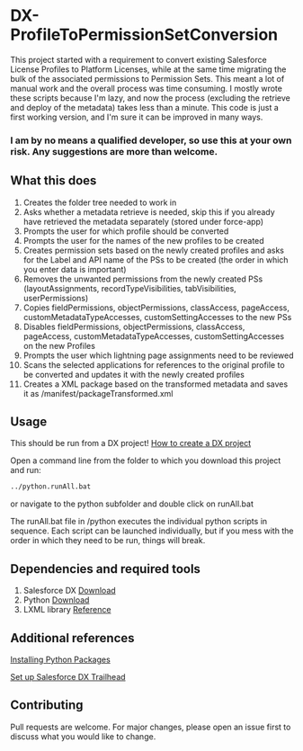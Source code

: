 # DX-ProfileToPermissionSetConversion

This project started with a requirement to convert existing Salesforce License Profiles to Platform Licenses, while at the same time migrating the bulk of the associated permissions to Permission Sets. This meant a lot of manual work and the overall process was time consuming. I mostly wrote these scripts because I'm lazy, and now the process (excluding the retrieve and deploy of the metadata) takes less than a minute.
This code is just a first working version, and I'm sure it can be improved in many ways. 

### I am by no means a qualified developer, so use this at your own risk. Any suggestions are more than welcome.


## What this does

1.	Creates the folder tree needed to work in
2.	Asks whether a metadata retrieve is needed, skip this if you already have retrieved the metadata separately (stored under force-app)
3.	Prompts the user for which profile should be converted
4.	Prompts the user for the names of the new profiles to be created
5.	Creates permission sets based on the newly created profiles and asks for the Label and API name of the PSs to be created (the order in which you enter data is important)
6.	Removes the unwanted permissions from the newly created PSs (layoutAssignments, recordTypeVisibilities, tabVisibilities, userPermissions)
7.	Copies fieldPermissions, objectPermissions, classAccess, pageAccess, customMetadataTypeAccesses, customSettingAccesses to the new PSs
8.	Disables fieldPermissions, objectPermissions, classAccess, pageAccess, customMetadataTypeAccesses, customSettingAccesses on the new Profiles
9.	Prompts the user which lightning page assignments need to be reviewed
10.	Scans the selected applications for references to the original profile to be converted and updates it with the newly created profiles
11.	Creates a XML package based on the transformed metadata and saves it as /manifest/packageTransformed.xml


## Usage

This should be run from a DX project! [How to create a DX project](https://trailhead.salesforce.com/en/content/learn/projects/develop-app-with-salesforce-cli-and-source-control/create-salesforce-dx-project)

Open a command line from the folder to which you download this project and run:

```bash
../python.runAll.bat
```

or navigate to the python subfolder and double click on runAll.bat

The runAll.bat file in /python executes the individual python scripts in sequence. Each script can be launched individually, but if you mess with the order in which they need to be run, things will break.

## Dependencies and required tools

1. Salesforce DX [Download](https://developer.salesforce.com/tools/sfdxcli)
2. Python [Download](https://www.python.org/downloads/)
3. LXML library [Reference](https://pypi.org/project/lxml)

## Additional references

[Installing Python Packages](https://packaging.python.org/tutorials/installing-packages/#ensure-you-can-run-python-from-the-command-line)

[Set up Salesforce DX Trailhead](https://trailhead.salesforce.com/content/learn/modules/sfdx_app_dev/sfdx_app_dev_setup_dx)


## Contributing
Pull requests are welcome. For major changes, please open an issue first to discuss what you would like to change.

